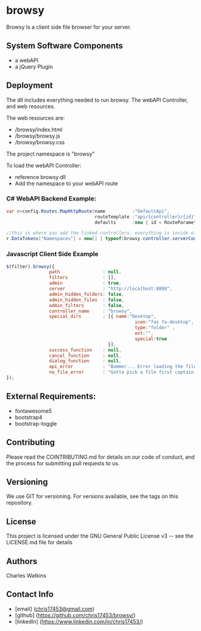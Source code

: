 # browsy
Browsy Is a client side file browser for your server. 


## System Software Components 
- a webAPI
- a jQuery Plugin


## Deployment
The dll includes everything needed to run browsy. The webAPI Controller, and web resources.

The web resources are:
- /browsy/index.html
- /browsy/browsy.js
- /browsy/browsy.css

The project namespace is "browsy"

To load the webAPI Controller:
- reference browsy.dll 
- Add the namespace to your webAPI route


### C# WebAPI Backend Example:
```c#
var r=config.Routes.MapHttpRoute(name          :"DefaultApi",
                                 routeTemplate :"api/{controller}/{id}",
                                 defaults      :new { id = RouteParameter.Optional });

//this is where you add the linked controllers. everything is inside of the DLL
r.DataTokens["Namespaces"] = new[] { typeof(browsy.controller.serverController).Namespace };
```
### Javascript Client Side Example
```javascript
$(filter).browsy({
                path                : null,                              //default path for the browser
                filters             : [],                                //An array of filters for files. [".png",".jpg"]
                admin               : true,                              //turn on all admin controls
                server              : "http://localhost:8888",           //The api URL
                admin_hidden_folders: false,                             //turn on the hidden folder toggle
                admin_hidden_files  : false,                             //turn on the hidden file toggle
                admin_filters       : false,                             //turn on the filter toggle
                controller_name     : "browsy",                          //the api controller name (if you change it)
                special_dirs        : [{ name:"Desktop",                 //use this to replace all special icons and sticky folders
                                                icon:"fas fa-desktop",
                                                type:"folder" ,
                                                ext:"",
                                                special:true
                                      }],
                success_function    : null,                              //success callback
                cancel_function     : null,                              //cancel api callback
                dialog_function     : null,                              //custom call back for messages
                api_error           : "Bummer... Error loading the file browser data.",  //system error message
                no_file_error       : "Gotta pick a file first captain."                 //no selected file mesage
}); 

```
    

## External Requirements:
- fontawesome5
- bootstrap4
- bootstrap-toggle


## Contributing
Please read the COINTRIBUTING.md for details on our code of conduct, and the process for submitting pull requests to us.


## Versioning
We use GIT for versioning. For versions available, see the tags on this repository.


## License
This project is licensed under the GNU General Public License v3 -- see the LICENSE.md file for details


## Authors
Charles Watkins


## Contact Info
- [email] (chris17453@gmail.com)
- [github] (https://github.com/chris17453/browsy/)
- [linkedIn] (https://www.linkedin.com/in/chris17453/)
